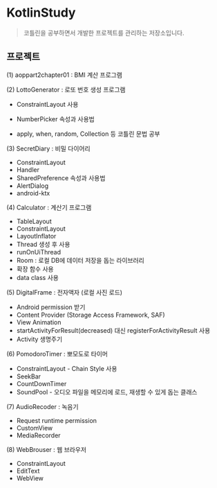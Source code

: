 # KotlinStudy
> 코틀린을 공부하면서 개발한 프로젝트를 관리하는 저장소입니다.


## 프로젝트
(1) aoppart2chapter01 : BMI 계산 프로그램



(2) LottoGenerator : 로또 번호 생성 프로그램

 - ConstraintLayout 사용

 - NumberPicker 속성과 사용법

 - apply, when, random, Collection 등 코틀린 문법 공부

  

(3) SecretDiary : 비밀 다이어리
 - ConstraintLayout 
 - Handler 
 - SharedPreference 속성과 사용법
 - AlertDialog 
 - android-ktx 




(4) Calculator : 계산기 프로그램
 - TableLayout
 - ConstraintLayout
 - LayoutInflator
 - Thread 생성 후 사용
 - runOnUiThread
 - Room : 로컬 DB에 데이터 저장을 돕는 라이브러리
 - 확장 함수 사용
 - data class 사용




(5) DigitalFrame : 전자액자 (로컬 사진 로드)

 - Android permission 받기
 - Content Provider (Storage Access Framework, SAF)
 - View Animation
 - startActivityForResult(decreased) 대신 registerForActivityResult 사용
 - Activity  생명주기



(6) PomodoroTimer : 뽀모도로 타이머

- ConstraintLayout - Chain Style 사용
- SeekBar
- CountDownTimer
- SoundPool - 오디오 파일을 메모리에 로드, 재생할 수 있게 돕는 클래스



(7) AudioRecoder : 녹음기

- Request runtime permission
- CustomView
- MediaRecorder



(8) WebBrouser : 웹 브라우저

- ConstraintLayout
- EditText
- WebView
